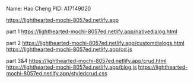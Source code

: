 Name: Hao Cheng
PID: A17149020

https://lighthearted-mochi-8057ed.netlify.app

part 1  https://lighthearted-mochi-8057ed.netlify.app/nativedialog.html

part 2  https://lighthearted-mochi-8057ed.netlify.app/customdialogs.html
        https://lighthearted-mochi-8057ed.netlify.app/cd.js

part 3&4 https://lighthearted-mochi-8057ed.netlify.app/crud.html
         https://lighthearted-mochi-8057ed.netlify.app/blog.js
         https://lighthearted-mochi-8057ed.netlify.app/styledcrud.css



